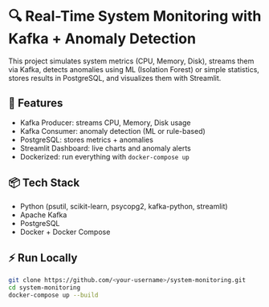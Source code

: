 # 🔍 Real-Time System Monitoring with Kafka + Anomaly Detection

This project simulates system metrics (CPU, Memory, Disk), streams them via Kafka,
detects anomalies using ML (Isolation Forest) or simple statistics, stores results
in PostgreSQL, and visualizes them with Streamlit.

## 🚀 Features
- Kafka Producer: streams CPU, Memory, Disk usage
- Kafka Consumer: anomaly detection (ML or rule-based)
- PostgreSQL: stores metrics + anomalies
- Streamlit Dashboard: live charts and anomaly alerts
- Dockerized: run everything with `docker-compose up`

## 📦 Tech Stack
- Python (psutil, scikit-learn, psycopg2, kafka-python, streamlit)
- Apache Kafka
- PostgreSQL
- Docker + Docker Compose

## ⚡ Run Locally
```bash
git clone https://github.com/<your-username>/system-monitoring.git
cd system-monitoring
docker-compose up --build
